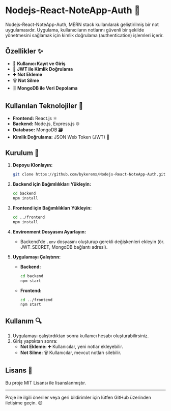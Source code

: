 
# Nodejs-React-NoteApp-Auth 📝

Nodejs-React-NoteApp-Auth, MERN stack kullanılarak geliştirilmiş bir not uygulamasıdır. Uygulama, kullanıcıların notlarını güvenli bir şekilde yönetmesini sağlamak için kimlik doğrulama (authentication) işlemleri içerir.

## Özellikler ✨
- 👤 **Kullanıcı Kayıt ve Giriş**
- 🔑 **JWT ile Kimlik Doğrulama**
- ➕ **Not Ekleme**
- 🗑️ **Not Silme**
- 🗄️ **MongoDB ile Veri Depolama**

## Kullanılan Teknolojiler 🔧
- **Frontend:** React.js ⚛️
- **Backend:** Node.js, Express.js 🌐
- **Database:** MongoDB 🗃️
- **Kimlik Doğrulama:** JSON Web Token (JWT) 🔑

## Kurulum 🚀
1. **Depoyu Klonlayın:**  
   ```bash
   git clone https://github.com/bykeremx/Nodejs-React-NoteApp-Auth.git
   ```

2. **Backend için Bağımlılıkları Yükleyin:**  
   ```bash
   cd backend
   npm install
   ```

3. **Frontend için Bağımlılıkları Yükleyin:**  
   ```bash
   cd ../frontend
   npm install
   ```

4. **Environment Dosyasını Ayarlayın:**  
   - Backend'de `.env` dosyasını oluşturup gerekli değişkenleri ekleyin (ör. JWT_SECRET, MongoDB bağlantı adresi).

5. **Uygulamayı Çalıştırın:**  
   - **Backend:**  
     ```bash
     cd backend
     npm start
     ```
   - **Frontend:**  
     ```bash
     cd ../frontend
     npm start
     ```

## Kullanım 🔍
1. Uygulamayı çalıştırdıktan sonra kullanıcı hesabı oluşturabilirsiniz.
2. Giriş yaptıktan sonra:
   - **Not Ekleme:** ➕ Kullanıcılar, yeni notlar ekleyebilir.
   - **Not Silme:** 🗑️ Kullanıcılar, mevcut notları silebilir.

## Lisans 📄
Bu proje MIT Lisansı ile lisanslanmıştır.

---

Proje ile ilgili öneriler veya geri bildirimler için lütfen GitHub üzerinden iletişime geçin. 😊
```


